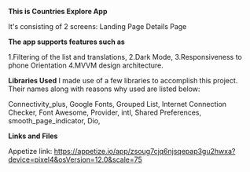 **This is Countries Explore App**

It's consisting of 2 screens:
Landing Page
Details Page

**The app supports features such as**

1.Filtering of the list and translations,
2.Dark Mode, 
3.Responsiveness to phone Orientation
4.MVVM design architecture. 

**Libraries Used**
I made use of a few libraries to accomplish this project. Their names along with reasons why used are listed below:

Connectivity_plus,
Google Fonts,
Grouped List,
Internet Connection Checker,
Font Awesome,
Provider,
intl,
Shared Preferences,
smooth_page_indicator,
Dio,


**Links and Files**

Appetize link: https://appetize.io/app/zsoug7cjq6njsqepap3gu2hwxa?device=pixel4&osVersion=12.0&scale=75
